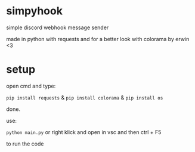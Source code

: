 # simpyhook

simple discord webhook message sender

made in python with requests and for a better look with colorama by erwin <3

# setup

open cmd and type:

```pip install requests```
&
```pip install colorama```
&
```pip install os```

done.

use:

```python main.py```
or
right klick and open in vsc and then ctrl + F5

to run the code
